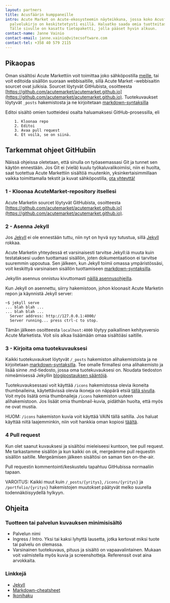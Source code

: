 ```yaml
---
layout: partners
title: Acusfäärin kumppaneille
intro: Acute Market on Acute-ekosysteemin näyteikkuna, jossa koko Acusfäärin
  palvelukirjo on keskitetetysti esillä. Haluatko saada omia tuotteitasi tai palvelujasi näkyville Acute Markettiin? Hienoa!
  Tälle sivulle on kasattu tietopaketti, jolla pääset hyvin alkuun.
contact-name: Janne Vainio
contact-email: janne.vainio@vitecsoftware.com
contact-tel: +358 40 579 2115
---
```


## Pikaopas

Oman sisältösi Acute Markettiin voit toimittaa joko sähköpostilla [meille](#contact), tai voit editoida sisällön suoraan webbisaitille, sillä Acute Market -webbisaitin sourcet ovat julkisia. Sourcet löytyvät GitHubista, osoitteesta 
[https://github.com/acutemarket/acutemarket.github.io](https://github.com/acutemarket/acutemarket.github.io).
Tuotekuvaukset löytyvät ```_posts``` hakemistosta ja ne kirjoitetaan [markdown-syntaksilla](https://github.com/adam-p/markdown-here/wiki/Markdown-Cheatsheet)

Editoi sisältö omien tuotteidesi osalta haluamaksesi GitHub-prosessilla, eli

```
    1. Kloonaa repo
    2. Editoi
    3. Avaa pull request
    4. Et voilà, se on siinä.
```

## Tarkemmat ohjeet GitHubiin

Näissä ohjeissa oletetaan, että sinulla on työasemassasi Git ja tunnet sen käytön ennestään. 
Jos Git ei (vielä) kuulu työkaluvalikoimiisi, niin ei huolta, saat tuotettua Acute Markettiin 
sisältöä muutenkin, yksinkertaisimmillaan vaikka toimittamalla tekstit ja kuvat sähköpostilla, [ota yhteyttä!](#contact)

### 1 - Kloonaa AcuteMarket-repository itsellesi

Acute Marketin sourcet löytyvät GitHubista, osoitteesta 
[https://github.com/acutemarket/acutemarket.github.io](https://github.com/acutemarket/acutemarket.github.io).

### 2 - Asenna Jekyll

Jos [Jekyll](http://jekyllrb.com) ei ole ennestään tuttu, niin nyt on hyvä syy tutustua, sillä 
[Jekyll](http://jekyllrb.com) rokkaa. 

Acute Marketin yhteydessä et varsinaisesti tarvitse Jekyll:iä muuta kuin testataksesi uuden tuottamasi sisällön, 
joten dokumentaatioon ei tarvitse suuremmin uppoutua. Sen jälkeen, kun Jekyll toimii omassa ympäristössäsi, 
voit keskittyä varsinaisen sisällön tuottamiseen 
[markdown-syntaksilla](https://github.com/adam-p/markdown-here/wiki/Markdown-Cheatsheet).

Jekyllin asennus onnistuu kivuttomasti [näillä asennusohjeilla](http://jekyllrb.com/docs/quickstart/).

Kun Jekyll on asennettu, siirry hakemistoon, johon kloonasit Acute Marketin repon ja käynnistä Jekyll server:

```
~$ jekyll serve
... blah blah ...
... blah blah ...
  Server address: http://127.0.0.1:4000/
  Server running... press ctrl-c to stop.
```
Tämän jälkeen osoitteesta ```localhost:4000``` löytyy paikallinen kehitysversio Acute Marketista.
Voit siis alkaa lisäämään omaa sisältöäsi saitille.

### 3 - Kirjoita oma tuotekuvauksesi

Kaikki tuotekuvaukset löytyvät ```/_posts``` hakemiston alihakemistoista ja ne kirjoitetaan
[markdown-syntaksilla](https://github.com/adam-p/markdown-here/wiki/Markdown-Cheatsheet).
Tee omalle firmallesi oma alihakemisto ja lisää sinne .md-tiedosto, jossa oma tuotekuvauksesi on. 
Noudata tiedoston nimeämisessä Jekyllin 
[blogipostauksen sääntöjä](http://jekyllrb.com/docs/posts/).

Tuotekuvauksessasi voit käyttää ```/icons``` hakemistossa olevia ikoneita thumbnaileina, 
käytettävissä olevia ikoneja on näppärä etsiä [tällä sivulla](https://www.iconexperience.com/o_collection/search/).
Voit myös lisätä omia thumbnaileja ```/icons``` hakemiston uuteen alihakemistoon. 
Jos lisäät omia thumbnail-kuvia, pidäthän huolta, että myös ne ovat mustia. 

HUOM: ```/icons``` hakemiston kuvia voit käyttää VAIN tällä saitilla. Jos haluat 
käyttää niitä laajemminkin, niin voit hankkia oman kopiosi [täältä](https://www.iconexperience.com/o_collection/).

### 4 Pull request

Kun olet saanut kuvauksesi ja sisältösi mieleiseesi kuntoon, tee pull request.
Me tarkastamme sisällön ja kun kaikki on ok, mergeämme pull requestin sisällön saitille.
Mergeämisen jälkeen sisältösi on saman tien on-the-air.

Pull requestin kommentointi/keskustelu tapahtuu GitHubissa normaaliin tapaan.

VAROITUS: Kaikki muut kuin ```/_posts/{yritys}```, ```/icons/{yritys}``` ja ```/portfolio/{yritys}``` hakemistojen muutokset
päätyvät melko suurella todennäköisyydellä hylkyyn.

## Ohjeita

### Tuotteen tai palvelun kuvauksen minimisisältö

- Palvelun nimi
- Ingress / Intro. Yksi tai kaksi lyhyttä lausetta, jotka kertovat miksi tuote tai palvelu on olemassa.
- Varsinainen tuotekuvaus, pituus ja sisältö on vapaavalintainen. Mukaan voit valmistella myös kuvia ja screenshotteja. 
Referenssit ovat aina arvokkaita.

### Linkkejä

- [Jekyll](http://jekyllrb.com) 
- [Markdown-cheatsheet](https://github.com/adam-p/markdown-here/wiki/Markdown-Cheatsheet)
- [Ikonihaku](https://www.iconexperience.com/o_collection/search/)